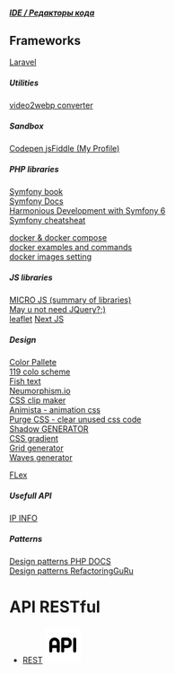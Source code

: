 <h5> 
    <a href='/IDE/ide.md'> IDE / Редакторы кода </a>
</h5>

## Frameworks
[Laravel](https://laravel.com/)

<h5> Utilities </h5>
<a href="https://video2webp.mattj.io/">video2webp converter</a>

<h5> Sandbox </h5>
<a href="https://codepen.io/redcross16">Codepen </a>
<a href="https://jsfiddle.net/user/REDCROSS/fiddles/">jsFiddle (My Profile)</a>

<h5>  PHP libraries </h5> 
<a href='https://symfony.com/doc/current/the-fast-track/en/'>Symfony book</a><br>
<a href='https://symfony.com/doc/'>Symfony Docs</a><br>
<a href='https://symfonycasts.com/screencast/symfony/'> Harmonious Development with Symfony 6</a><br>
<a href='https://cheatography.com/tag/symfony/'> Symfony cheatsheat</a>

<a href="123#"> docker & docker compose </a> <br>
<a href="#"> docker examples and commands </a><br>
<a href="https://www.evernote.com/shard/s249/sh/c2692875-efc0-3943-59b1-c5bc9e0ea4db/80c670e808078d7371c114aeade9c2d8"> docker images setting </a>

<h5>  JS libraries </h5> 

<a href="http://microjs.com">MICRO JS (summary of libraries)</a><br>
<a href="https://youmightnotneedjquery.com/">May u not need JQuery?;)</a><br>
<a href="https://leafletjs.com/SlavaUkraini/examples/quick-start/">leaflet</a>
<a href="https://nextjs.org/docs/getting-started"> Next JS </a>

<h5>  Design </h5> 
<a href="https://www.colorpoint.io/beautiful-color-palettes/">Color Pallete</a><br>
<a href="http://vladimirchernyshov.ru/119-trendovyx-cvetov-dlya-sozdaniya-fantasticheskix-sajtov-na-50-zhivyx-primerax/">119 colo scheme</a><br>
<a href="https://fishtext.ru/index.php">Fish text</a><br>
<a href="https://neumorphism.io/#e0e0e0">Neumorphism.io</a><br>
<a href="https://bennettfeely.com/clippy/">CSS clip maker</a><br>
<a href="https://animista.net/">Animista - animation css</a><br>
<a href="https://purgecss.com/">Purge CSS - clear unused css code</a><br>
<a href="https://shadows.brumm.af/">Shadow GENERATOR</a><br>
<a href="https://cssgradient.io/">CSS gradient</a><br>
<a href="https://cssgrid-generator.netlify.app/">Grid generator</a><br>
<a href="https://getwaves.io/">Waves generator</a><br>

<a href="https://flexbox.malven.co/">FLex</a><br>

<h5>  Usefull API  </h5> 
<a href="https://ipinfo.io/">IP INFO</a><br>

<h5> Patterns </h5>
<a href="https://designpatternsphp.readthedocs.io/ru/latest/README.html"> Design patterns PHP DOCS </a><br>
<a href="https://refactoring.guru/ru/design-patterns"> Design patterns RefactoringGuRu</a>


# API RESTful
- [REST](./RESTful/rest.md)
![rest](/images/api.png)
